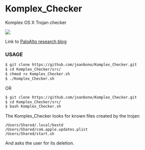 # Komplex_Checker
Komplex OS X Trojan checker

![](https://www.paloaltonetworks.com/etc/clientlibs/pan/img/logo-blue-medium.png)

Link to <a href="http://researchcenter.paloaltonetworks.com/2016/09/unit42-sofacys-komplex-os-x-trojan/">PaloAlto research blog</a>

### USAGE

~~~bash
$ git clone https://github.com/joanbono/Komplex_Checker.git
$ cd Komplex_Checker/src/
$ chmod +x Komplex_Checker.sh
$ ./Komplex_Checker.sh
~~~

OR

~~~bash
$ git clone https://github.com/joanbono/Komplex_Checker.git
$ cd Komplex_Checker/src/
$ bash Komplex_Checker.sh
~~~

The Komplex_Checker looks for known files created by the trojan:
~~~
/Users/Shared/.local/kextd
/Users/Shared/com.apple.updates.plist
/Users/Shared/start.sh
~~~
And asks the user for its deletion.
